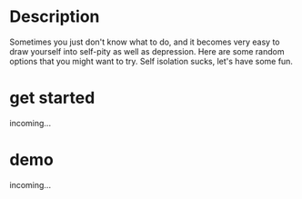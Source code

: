 # Description
Sometimes you just don't know what to do, and it becomes very easy to draw yourself into self-pity as well as depression. Here are some random options that you might want to try. Self isolation sucks, let's have some fun. 

# get started
incoming...

# demo
incoming...
